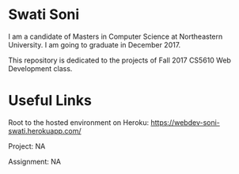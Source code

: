 # Swati Soni

I am a candidate of Masters in Computer Science at Northeastern University. I am going to graduate in December 2017.

This repository is dedicated to the projects of Fall 2017 CS5610 Web Development class. 


# Useful Links
Root to the hosted environment on Heroku: https://webdev-soni-swati.herokuapp.com/

Project: NA

Assignment: NA

